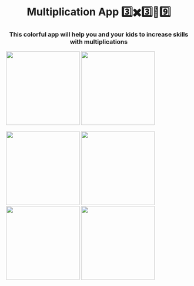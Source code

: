 <h1 align="center">Multiplication App 3️⃣✖️3️⃣🟰9️⃣</h1>
<h3 align="center">This colorful app will help you and your kids to increase skills with multiplications</h3>

<p float="left">
  <img src="https://i.ibb.co/4s56svF/1.png" width="200" />
  <img src="https://i.ibb.co/ZSXGSqT/2.png" width="200" />
</p>

<p float="left">
   <img src="https://i.ibb.co/hBtjVPN/3.png" width="200" />
  <img src="https://i.ibb.co/PMwDdjR/4.png" width="200" />
  <img src="https://i.ibb.co/s1ZFdtY/5.png" width="200" />
  <img src="https://i.ibb.co/pX7fj1s/6.png" width="200" />
  </p>






